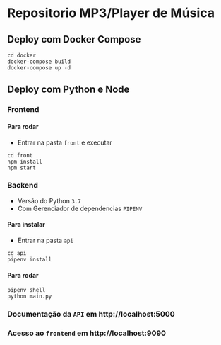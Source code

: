 # Repositorio MP3/Player de Música

## Deploy com Docker Compose
```
cd docker
docker-compose build
docker-compose up -d
```

## Deploy com Python e Node


### Frontend

#### Para rodar
- Entrar na pasta `front` e executar

```
cd front
npm install
npm start
```

### Backend
- Versão do Python `3.7`
- Com Gerenciador de dependencias `PIPENV`

#### Para instalar
- Entrar na pasta `api`

```
cd api
pipenv install
```

#### Para rodar 

```
pipenv shell
python main.py
```

### Documentação da `API` em http://localhost:5000
### Acesso ao `frontend` em http://localhost:9090

